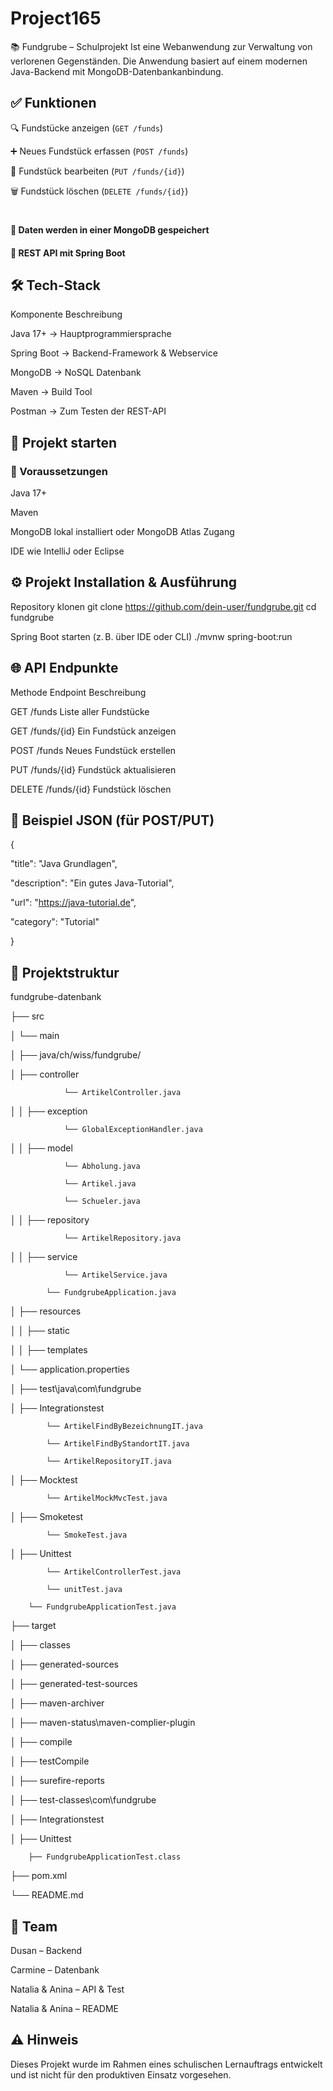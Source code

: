 # Project165


📚 Fundgrube – Schulprojekt
Ist eine Webanwendung zur Verwaltung von verlorenen Gegenständen. Die Anwendung basiert auf einem modernen Java-Backend mit MongoDB-Datenbankanbindung.


## ✅ Funktionen

🔍 Fundstücke anzeigen (`GET /funds`)

➕ Neues Fundstück erfassen (`POST /funds`)

📝 Fundstück bearbeiten (`PUT /funds/{id}`)

🗑️ Fundstück löschen (`DELETE /funds/{id}`)

# 

#### 💾 Daten werden in einer MongoDB gespeichert

#### 🔗 REST API mit Spring Boot

## 🛠️ Tech-Stack


Komponente	      Beschreibung

Java 17+      ->  Hauptprogrammiersprache

Spring Boot	  ->	Backend-Framework & Webservice

MongoDB	      ->	NoSQL Datenbank

Maven	        ->	Build Tool

Postman	      ->	Zum Testen der REST-API



## 🚀 Projekt starten

### 🔧 Voraussetzungen

Java 17+

Maven

MongoDB lokal installiert oder MongoDB Atlas Zugang

IDE wie IntelliJ oder Eclipse


## ⚙️ Projekt Installation & Ausführung


Repository klonen
git clone https://github.com/dein-user/fundgrube.git
cd fundgrube

Spring Boot starten (z. B. über IDE oder CLI)
./mvnw spring-boot:run



## 🌐 API Endpunkte

Methode	Endpoint	    Beschreibung

GET	    /funds	      Liste aller Fundstücke

GET	    /funds/{id}	  Ein Fundstück anzeigen

POST	  /funds	      Neues Fundstück erstellen

PUT	    /funds/{id}	  Fundstück aktualisieren

DELETE	/funds/{id}	  Fundstück löschen



## 🧪 Beispiel JSON (für POST/PUT)

{

  "title": "Java Grundlagen",
  
  "description": "Ein gutes Java-Tutorial",
  
  "url": "https://java-tutorial.de",
  
  "category": "Tutorial"
  
}


## 📁 Projektstruktur
 
fundgrube-datenbank
 
├── src
 
│   └── main
 
│       ├── java/ch/wiss/fundgrube/
 
│           ├── controller
 
                └── ArtikelController.java
 
│       │   ├── exception
 
                └── GlobalExceptionHandler.java
 
│       │   ├── model
 
                └── Abholung.java
 
                └── Artikel.java
 
                └── Schueler.java
 
│       │   ├── repository
 
                └── ArtikelRepository.java
│       │   ├── service
 
                └── ArtikelService.java
 
            └── FundgrubeApplication.java
│       ├── resources
 
│       │   ├── static
 
│       │   ├── templates
 
│           └── application.properties
 
│   ├── test\java\com\fundgrube
 
│       ├── Integrationstest
 
            └── ArtikelFindByBezeichnungIT.java
 
            └── ArtikelFindByStandortIT.java
 
            └── ArtikelRepositoryIT.java
 
│       ├── Mocktest
 
            └── ArtikelMockMvcTest.java
 
│       ├── Smoketest
 
            └── SmokeTest.java
 
│       ├── Unittest
 
            └── ArtikelControllerTest.java
 
            └── unitTest.java
 
        └── FundgrubeApplicationTest.java
 
├── target
 
│   ├── classes
 
│   ├── generated-sources
 
│   ├── generated-test-sources
 
│   ├── maven-archiver
 
│   ├── maven-status\maven-complier-plugin
 
│       ├── compile
 
│       ├── testCompile
 
│   ├── surefire-reports
 
│   ├── test-classes\com\fundgrube
 
│       ├── Integrationstest
 
│       ├── Unittest
 
        ├── FundgrubeApplicationTest.class
 
├── pom.xml
 
└── README.md



## 👥 Team

Dusan – Backend 

Carmine – Datenbank

Natalia & Anina – API & Test

Natalia & Anina – README 



## ⚠️ Hinweis

Dieses Projekt wurde im Rahmen eines schulischen Lernauftrags entwickelt und ist nicht für den produktiven Einsatz vorgesehen.
